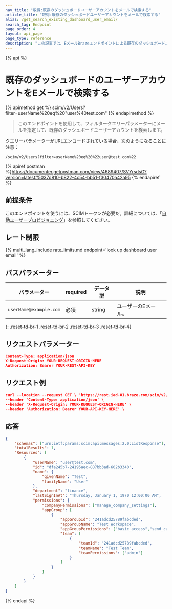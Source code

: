 ```yaml
---
nav_title: "取得:既存のダッシュボードユーザーアカウントをメールで検索する"
article_title: "取得:既存のダッシュボードユーザーアカウントをメールで検索する"
alias: /get_search_existing_dashboard_user_email/
search_tag: Endpoint
page_order: 4
layout: api_page
page_type: reference
description: "この記事では、EメールBrazeエンドポイントによる既存のダッシュボードユーザーアカウントの検索についての詳細を概説する。"
---
```


{% api %}
# 既存のダッシュボードのユーザーアカウントをEメールで検索する
{% apimethod get %}
scim/v2/Users?filter=userName%20eq%20"user%40test.com"
{% endapimethod %}

> このエンドポイントを使用して、フィルタークエリーパラメーターにメールを指定して、既存のダッシュボードユーザーアカウントを検索します。 

クエリーパラメーターがURLエンコードされている場合、次のようになることに注意：

`/scim/v2/Users?filter=userName%20eq%20%22user@test.com%22`

{% apiref postman %}https://documenter.getpostman.com/view/4689407/SVYrsdsG?version=latest#5037d810-b822-4c54-bb51-f30470a42a95 {% endapiref %}

## 前提条件

このエンドポイントを使うには、SCIMトークンが必要だ。詳細については、「[自動ユーザープロビジョニング]({{site.baseurl}}/scim/automated_user_provisioning/)」を参照してください。

## レート制限

{% multi_lang_include rate_limits.md endpoint='look up dashboard user email' %}

## パスパラメーター

| パラメーター | required | データ型 | 説明 |
|---|---|---|---|
| `userName@example.com` | 必須 | string | ユーザーのEメール。 |
{: .reset-td-br-1 .reset-td-br-2 .reset-td-br-3 .reset-td-br-4}

## リクエストパラメーター

```json
Content-Type: application/json
X-Request-Origin: YOUR-REQUEST-ORIGIN-HERE
Authorization: Bearer YOUR-REST-API-KEY
```

## リクエスト例
```json
curl --location --request GET \ 'https://rest.iad-01.braze.com/scim/v2/Users?filter=userName%20eq%20%22user@test.com%22' \
--header 'Content-Type: application/json' \
--header 'X-Request-Origin: YOUR-REQUEST-ORIGIN-HERE' \
--header 'Authorization: Bearer YOUR-API-KEY-HERE' \
```

## 応答
```json
{
    "schemas": ["urn:ietf:params:scim:api:messages:2.0:ListResponse"],
    "totalResults": 1,
    "Resources": [
        {
            "userName": "user@test.com",
            "id": "dfa245b7-24195aec-887bb3ad-602b3340",
            "name": {
                "givenName": "Test",
                "familyName": "User"
            },
            "department": "finance",
            "lastSignInAt": "Thursday, January 1, 1970 12:00:00 AM",
            "permissions": {
                "companyPermissions": ["manage_company_settings"],
                "appGroup": [
                    {
                        "appGroupId": "241adcd25789fabcded",
                        "appGroupName": "Test Workspace",
                        "appGroupPermissions": ["basic_access","send_campaigns_canvases"],
                        "team": [
                            {
                                "teamId": "241adcd25789fabcded",
                                "teamName": "Test Team",                  
                                "teamPermissions": ["admin"]
                            }
                        ]
                    } 
                ]
            }
        }
    ]
}
```

{% endapi %}

